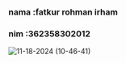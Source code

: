 ### nama  :fatkur rohman irham
### nim   :362358302012

![11-18-2024 (10-46-41)](https://github.com/user-attachments/assets/1f11c2d8-bd73-48e7-b46a-c8f5e197aef4)

